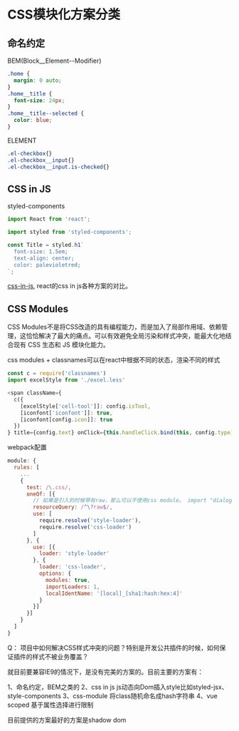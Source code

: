 # CSS模块化方案分类

## 命名约定

BEM(Block__Element--Modifier)

```css
.home {
  margin: 0 auto;
}
.home__title {
  font-size: 24px;
}
.home__title--selected {
  color: blue;
}
```

ELEMENT

```css
.el-checkbox{}
.el-checkbox__input{}
.el-checkbox__input.is-checked{}
```

## CSS in JS

styled-components

```js
import React from 'react';

import styled from 'styled-components';

const Title = styled.h1`
  font-size: 1.5em;
  text-align: center;
  color: palevioletred;
`;
```

[css-in-js](https://github.com/MicheleBertoli/css-in-js), react的css in js各种方案的对比。

## CSS Modules

CSS Modules不是将CSS改造的具有编程能力，而是加入了局部作用域、依赖管理，这恰恰解决了最大的痛点。可以有效避免全局污染和样式冲突，能最大化地结合现有 CSS 生态和 JS 模块化能力。

css modules + classnames可以在react中根据不同的状态，渲染不同的样式

```js
const c = require('classnames')
import excelStyle from './excel.less'

<span className={
  c({
    [excelStyle['cell-tool']]: config.isTool,
    [iconfont['iconfont']]: true,
    [iconfont[config.icon]]: true
  })
} title={config.text} onClick={this.handleClick.bind(this, config.type)}>{config.text}</span>

```

webpack配置

```js
module: {
  rules: [
    ...
    {
      test: /\.css/,
      oneOf: [{
        // 如果是引入的时候带有raw，那么可以不使用css module。 import "dialog.css?raw"
        resourceQuery: /^\?raw$/,
        use: [
          require.resolve('style-loader'),
          require.resolve('css-loader')
        ]
      }, {
        use: [{
          loader: 'style-loader'
        }, {
          loader: 'css-loader',
          options: {
            modules: true,
            importLoaders: 1,
            localIdentName: '[local]_[sha1:hash:hex:4]'
          }
        }]
      }]
    }
  ]
}
```

Q： 项目中如何解决CSS样式冲突的问题？特别是开发公共插件的时候，如何保证插件的样式不被业务覆盖？

就目前要兼容IE9的情况下，是没有完美的方案的。目前主要的方案有：

1、命名约定，BEM之类的
2、css in js js动态向Dom插入style比如styled-jsx、style-components
3、css-module 将class随机命名成hash字符串
4、vue scoped 基于属性选择进行限制

目前提供的方案最好的方案是shadow dom

